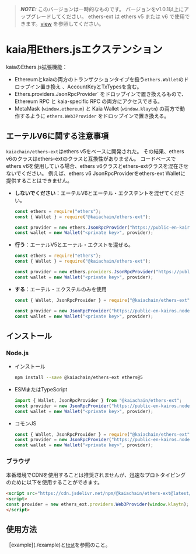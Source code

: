 > **_NOTE:_**
> このバージョンは一時的なものです。
> バージョンをv1.0.1以上にアップグレードしてください。 ethers-ext は ethers v5 または v6 で使用できます。[view](/references/sdk/ethers-ext/getting-started/) を参照してください。

# kaia用Ethers.jsエクステンション

kaiaのEthers.js拡張機能：

- Ethereumとkaiaの両方のトランザクションタイプを扱う`ethers.Wallet`のドロップイン置き換え
  、AccountKeyとTxTypesを含む。
- Ethers.providers.JsonRpcProvider\` をドロップインで置き換えるもので、Ethereum RPC と
  kaia-specific RPC の両方にアクセスできる。
- MetaMask (`window.ethereum`) と Kaia Wallet (`window.klaytn`) の両方で動作するように `ethers.Web3Provider` をドロップインで置き換える。

## エーテルV6に関する注意事項

`kaiachain/ethers-ext`はethers v5をベースに開発された。 その結果、ethers v6のクラスはethers-extのクラスと互換性がありません。 コードベースでethers v6を使用している場合、ethers v6クラスとethers-extクラスを混在させないでください。 例えば、ethers v6 JsonRpcProviderをethers-ext Walletに提供することはできません。

- **しないでください**：エーテルV6とエーテル・エクステントを混ぜてください。
  ```js
  const ethers = require("ethers");
  const { Wallet } = require("@kaiachain/ethers-ext");

  const provider = new ethers.JsonRpcProvider("https://public-en-kairos.node.kaia.io");
  const wallet = new Wallet("<private key>", provider);
  ```
- **行う**：エーテルV5とエーテル・エクストを混ぜる。
  ```js
  const ethers = require("ethers");
  const { Wallet } = require("@kaiachain/ethers-ext");

  const provider = new ethers.providers.JsonRpcProvider("https://public-en-kairos.node.kaia.io");
  const wallet = new Wallet("<private key>", provider);
  ```
- **する**：エーテル・エクステルのみを使用
  ```js
  const { Wallet, JsonRpcProvider } = require("@kaiachain/ethers-ext");

  const provider = new JsonRpcProvider("https://public-en-kairos.node.kaia.io");
  const wallet = new Wallet("<private key>", provider);
  ```

## インストール

### Node.js

- インストール
  ```sh
  npm install --save @kaiachain/ethers-ext ethers@5
  ```
- ESMまたはTypeScript
  ```ts
  import { Wallet, JsonRpcProvider } from "@kaiachain/ethers-ext";
  const provider = new JsonRpcProvider("https://public-en-kairos.node.kaia.io");
  const wallet = new Wallet("<private key>", provider);
  ```
- コモンJS
  ```js
  const { Wallet, JsonRpcProvider } = require("@kaiachain/ethers-ext");
  const provider = new JsonRpcProvider("https://public-en-kairos.node.kaia.io");
  const wallet = new Wallet("<private key>", provider);
  ```

### ブラウザ

本番環境でCDNを使用することは推奨されませんが、迅速なプロトタイピングのために以下を使用することができます。

```html
<script src="https://cdn.jsdelivr.net/npm/@kaiachain/ethers-ext@latest/dist/ethers-ext.bundle.js"></script>
<script>
const provider = new ethers_ext.providers.Web3Provider(window.klaytn);
</script>
```

## 使用方法

［example](./example)と[test](./test)を参照のこと。